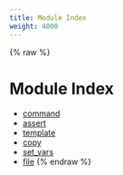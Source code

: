 ```yaml
---
title: Module Index
weight: 4000
---
```


{% raw %}
# Module Index

- [command](./command.html)
- [assert](./assert.html)
- [template](./template.html)
- [copy](./copy.html)
- [set_vars](./set_vars.html)
- [file](./file.html)
{% endraw %}